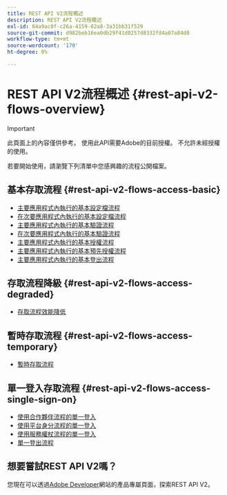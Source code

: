 ```yaml
---
title: REST API V2流程概述
description: REST API V2流程概述
exl-id: 84a9ac0f-c26a-4159-82a8-3a31bb31f529
source-git-commit: d982beb16ea0db29f41d0257d8332fd4a07a84d8
workflow-type: tm+mt
source-wordcount: '170'
ht-degree: 0%

---
```


# REST API V2流程概述 {#rest-api-v2-flows-overview}

>[!IMPORTANT]
>
> 此頁面上的內容僅供參考。 使用此API需要Adobe的目前授權。 不允許未經授權的使用。

若要開始使用，請瀏覽下列清單中您感興趣的流程公開檔案。

## 基本存取流程 {#rest-api-v2-flows-access-basic}

* [主要應用程式內執行的基本設定檔流程](basic-access-flows/rest-api-v2-basic-profiles-primary-application-flow.md)
* [在次要應用程式內執行的基本設定檔流程](basic-access-flows/rest-api-v2-basic-profiles-secondary-application-flow.md)
* [主要應用程式內執行的基本驗證流程](basic-access-flows/rest-api-v2-basic-authentication-primary-application-flow.md)
* [在次要應用程式內執行的基本驗證流程](basic-access-flows/rest-api-v2-basic-authentication-secondary-application-flow.md)
* [主要應用程式內執行的基本授權流程](basic-access-flows/rest-api-v2-basic-authorization-primary-application-flow.md)
* [主要應用程式內執行的基本預先授權流程](basic-access-flows/rest-api-v2-basic-preauthorization-primary-application-flow.md)
* [主要應用程式內執行的基本登出流程](basic-access-flows/rest-api-v2-basic-logout-primary-application-flow.md)

## 存取流程降級 {#rest-api-v2-flows-access-degraded}

* [存取流程效能降低](degraded-access-flows/rest-api-v2-access-degraded-flows.md)

## 暫時存取流程 {#rest-api-v2-flows-access-temporary}

* [暫時存取流程](temporary-access-flows/rest-api-v2-access-temporary-flows.md)

## 單一登入存取流程 {#rest-api-v2-flows-access-single-sign-on}

* [使用合作夥伴流程的單一登入](single-sign-on-access-flows/rest-api-v2-single-sign-on-partner-flows.md)
* [使用平台身分流程的單一登入](single-sign-on-access-flows/rest-api-v2-single-sign-on-platform-identity-flows.md)
* [使用服務權杖流程的單一登入](single-sign-on-access-flows/rest-api-v2-single-sign-on-service-token-flows.md)
* [單一登出流程](single-sign-on-access-flows/rest-api-v2-single-sign-on-logout-flow.md)

## 想要嘗試REST API V2嗎？

您現在可以透過[Adobe Developer](https://developer.adobe.com/adobe-pass/)網站的產品專屬頁面，探索REST API V2。
